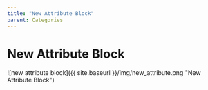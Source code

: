 ```yaml
---
title: "New Attribute Block"
parent: Categories
---
```

# New Attribute Block
![new attribute block]({{ site.baseurl }}/img/new_attribute.png "New Attribute Block")